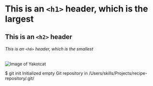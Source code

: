 # This is an `<h1>` header, which is the largest

## This is an `<h2>` header

###### This is an `<h6>` header, which is the smallest

![Image of Yakotcat](https://octodex.github.com/images/yaktocat.png)

$ git init
Initialized empty Git repository in /Users/skills/Projects/recipe-repository/.git/
